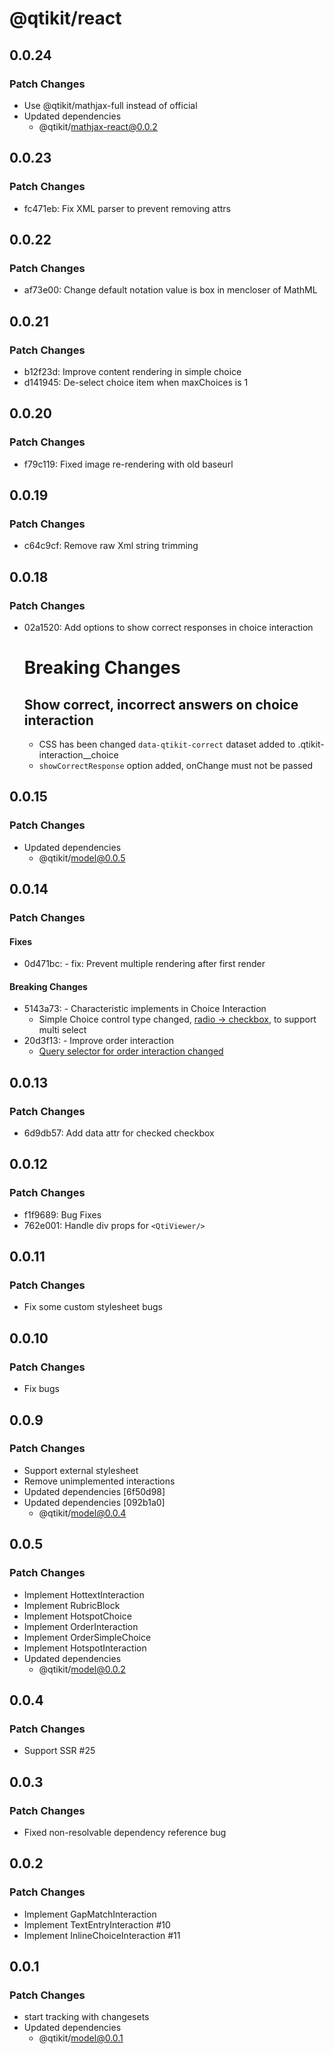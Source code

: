# @qtikit/react

## 0.0.24

### Patch Changes

- Use @qtikit/mathjax-full instead of official
- Updated dependencies
  - @qtikit/mathjax-react@0.0.2

## 0.0.23

### Patch Changes

- fc471eb: Fix XML parser to prevent removing attrs

## 0.0.22

### Patch Changes

- af73e00: Change default notation value is box in mencloser of MathML

## 0.0.21

### Patch Changes

- b12f23d: Improve content rendering in simple choice
- d141945: De-select choice item when maxChoices is 1

## 0.0.20

### Patch Changes

- f79c119: Fixed image re-rendering with old baseurl

## 0.0.19

### Patch Changes

- c64c9cf: Remove raw Xml string trimming

## 0.0.18

### Patch Changes

- 02a1520: Add options to show correct responses in choice interaction

  # Breaking Changes

  ## Show correct, incorrect answers on choice interaction

  - CSS has been changed `data-qtikit-correct` dataset added to .qtikit-interaction\_\_choice
  - `showCorrectResponse` option added, onChange must not be passed

## 0.0.15

### Patch Changes

- Updated dependencies
  - @qtikit/model@0.0.5

## 0.0.14

### Patch Changes

#### Fixes

- 0d471bc: - fix: Prevent multiple rendering after first render

#### Breaking Changes

- 5143a73: - Characteristic implements in Choice Interaction
  - Simple Choice control type changed, [radio -> checkbox](https://github.com/riiid/qtikit/commit/5143a732a9ea07fd2d2334b614f6a413ab4215fa#diff-4f876bf01afd270e32dc037505a41a7e3362efd3b8d49365d8ed23704bb75207L35), to support multi select
- 20d3f13: - Improve order interaction
  - [Query selector for order interaction changed](https://github.com/riiid/qtikit/commit/20d3f1340d61bd328b796585a67fba6e34b0ea63#diff-4f876bf01afd270e32dc037505a41a7e3362efd3b8d49365d8ed23704bb75207R1)

## 0.0.13

### Patch Changes

- 6d9db57: Add data attr for checked checkbox

## 0.0.12

### Patch Changes

- f1f9689: Bug Fixes
- 762e001: Handle div props for `<QtiViewer/>`

## 0.0.11

### Patch Changes

- Fix some custom stylesheet bugs

## 0.0.10

### Patch Changes

- Fix bugs

## 0.0.9

### Patch Changes

- Support external stylesheet
- Remove unimplemented interactions
- Updated dependencies [6f50d98]
- Updated dependencies [092b1a0]
  - @qtikit/model@0.0.4

## 0.0.5

### Patch Changes

- Implement HottextInteraction
- Implement RubricBlock
- Implement HotspotChoice
- Implement OrderInteraction
- Implement OrderSimpleChoice
- Implement HotspotInteraction
- Updated dependencies
  - @qtikit/model@0.0.2

## 0.0.4

### Patch Changes

- Support SSR #25

## 0.0.3

### Patch Changes

- Fixed non-resolvable dependency reference bug

## 0.0.2

### Patch Changes

- Implement GapMatchInteraction
- Implement TextEntryInteraction #10
- Implement InlineChoiceInteraction #11

## 0.0.1

### Patch Changes

- start tracking with changesets
- Updated dependencies
  - @qtikit/model@0.0.1
